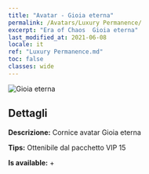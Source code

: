 ```yaml
---
title: "Avatar - Gioia eterna"
permalink: /Avatars/Luxury Permanence/
excerpt: "Era of Chaos  Gioia eterna"
last_modified_at: 2021-06-08
locale: it
ref: "Luxury Permanence.md"
toc: false
classes: wide
---
```

 ![Gioia eterna](/images/a/avatarFrame_80.png)

## Dettagli

 **Descrizione:** Cornice avatar Gioia eterna 

 **Tips:** Ottenibile dal pacchetto VIP 15 

 **Is available:**  + 

